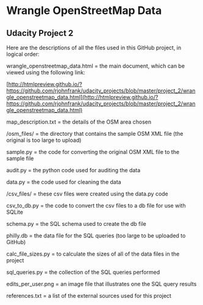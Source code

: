 # Wrangle OpenStreetMap Data

## Udacity Project 2

Here are the descriptions of all the files used in this GitHub project, in logical order: 

wrangle_openstreetmap_data.html = the main document, which can be viewed using the following link:  

[http://htmlpreview.github.io/?https://github.com/rjohnfrank/udacity_projects/blob/master/project_2/wrangle_openstreetmap_data.html](http://htmlpreview.github.io/?https://github.com/rjohnfrank/udacity_projects/blob/master/project_2/wrangle_openstreetmap_data.html)

map_description.txt = the details of the OSM area chosen 

/osm_files/ = the directory that contains the sample OSM XML file (the original is too large to upload)

sample.py = the code for converting the original OSM XML file to the sample file

audit.py = the python code used for auditing the data 

data.py = the code used for cleaning the data 

/csv_files/ = these csv files were created using the data.py code 

csv_to_db.py = the code to convert the csv files to a db file for use with SQLite 

schema.py = the SQL schema used to create the db file 

philly.db = the data file for the SQL queries (too large to be uploaded to GitHub) 

calc_file_sizes.py = to calculate the sizes of all of the data files in the project 

sql_queries.py = the collection of the SQL queries performed 

edits_per_user.png = an image file that illustrates one the SQL query results

references.txt = a list of the external sources used for this project 

